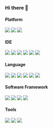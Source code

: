 ### Hi there 👋

<!--
**LaTristan/LaTristan** is a ✨ _special_ ✨ repository because its `README.md` (this file) appears on your GitHub profile.

Here are some ideas to get you started:

- 🔭 I’m currently working on ...
- 🌱 I’m currently learning ...
- 👯 I’m looking to collaborate on ...
- 🤔 I’m looking for help with ...
- 💬 Ask me about ...
- 📫 How to reach me: ...
- 😄 Pronouns: ...
- ⚡ Fun fact: ...
-->

<!--![info](https://github-readme-stats.vercel.app/api?username=LaTristan&show_icons=true)-->
#### Platform
[![](https://img.shields.io/badge/Windows-10-2376bc?style=flat&logo=windows&logoColor=ffffff)](https://www.microsoft.com/windows/get-windows-10)
[![](https://img.shields.io/badge/Ubuntu-Server-maroon?style=flat&logo=ubuntu&logoColor=white)](https://www.linuxfoundation.org/)
[![](https://img.shields.io/badge/-MacOS-crimson?style=flat&logo=macos&logoColor=white)](https://developer.apple.com/cn/macos/)

#### IDE
[![](https://img.shields.io/badge/EDITOR-Visual%20Studio%20Code-blue?style=flat-square&logo=visual-studio-code&logoColor=ffffff)](https://code.visualstudio.com/)
[![](https://img.shields.io/badge/IDE-Visual%20Studio-violet?style=flat-square&logo=visual-studio&logoColor=ffffff)](https://visualstudio.microsoft.com/)
[![](https://img.shields.io/badge/IDE-IDEA-crimson?style=flat-square&logo=intellij-idea&logoColor=ffffff)](https://www.jetbrains.com/idea/)
[![](https://img.shields.io/badge/IDE-PyCharm-darkcyan?style=flat-square&logo=intellij-idea&logoColor=ffffff)](https://www.jetbrains.com/pycharm/)
[![](https://img.shields.io/badge/IDE-eclipse-steelblue?style=flat-square&logo=eclipse&logoColor=ffffff)](https://download.eclipse.org/)
[![](https://img.shields.io/badge/IDE-sublime-lightseagreen?style=flat-square&logo=sublimetext&logoColor=ffffff)](https://www.sublimetext.com/)

#### Language
[![](https://img.shields.io/badge/-C/C%2B%2B-007396?style=social&logo=c%2B%2B&logoColor=ffffff)](http://gcc.gnu.org/)
[![](https://img.shields.io/badge/-Python-3776AB?style=flat-square&logo=python&logoColor=ffffff)](https://www.python.org/)
[![](https://img.shields.io/badge/-Java-purple?style=flat-square&logo=java&logoColor=ffffff)](https://www.java.com/)
[![](https://img.shields.io/badge/-Golang-blue?style=flat-square&logo=go&logoColor=ffffff)](https://golang.google.com/)
[![](https://img.shields.io/badge/-C%20sharp-darkslategrey?style=flat-square&logo=csharp&logoColor=ffffff)](https://docs.microsoft.com/zh-cn/windows/win32/)
[![](https://img.shields.io/badge/-JavaScript-purple?style=flat-square&logo=javascript&logoColor=ffffff)](https://www.java.com/)

#### Software Framework
[![](https://img.shields.io/badge/-Win32-blue?style=flat-square&logo=Windows&logoColor=white)](https://docs.microsoft.com/zh-cn/windows/win32/)
[![](https://img.shields.io/badge/-.Net%20Framework%204%2B-blue?style=flat-square&logo=Dotnet&logoColor=white)](https://docs.microsoft.com/zh-cn/windows/win32/)
[![](https://img.shields.io/badge/-Qt-darkgreen?style=flat-square&logo=qt&logoColor=white)](https://docs.microsoft.com/zh-cn/windows/win32/)
[![](https://img.shields.io/badge/-Flutter-firebrick?style=flat-square&logo=flutter&logoColor=white)](https://www.flutter.dev/)

#### Tools
[![](https://img.shields.io/badge/-Docker-2496ED?style=flat-square&logo=docker&logoColor=ffffff)](https://www.docker.com/)
[![](https://img.shields.io/badge/-Git-f05032?style=flat-square&logo=git&logoColor=white)](https://git-scm.com/)
[![](https://img.shields.io/badge/-Postman-orange?style=flat-square&logo=postman&logoColor=white)](https://www.getpostman.com/)
